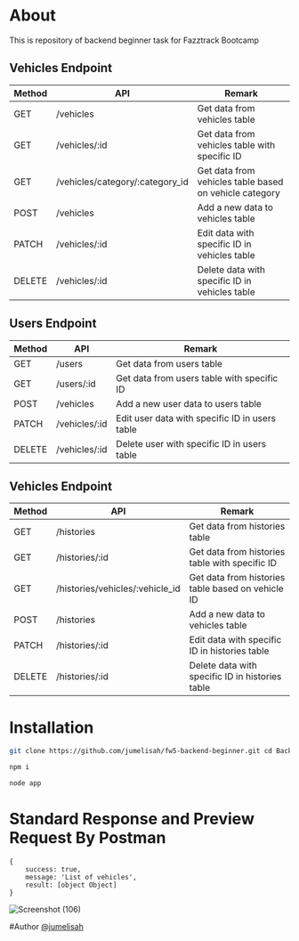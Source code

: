 # About
This is repository of backend beginner task for Fazztrack Bootcamp

## Vehicles Endpoint
| Method | API | Remark |
| ------ | ------ | ------ |
| GET | /vehicles | Get data from vehicles table  |
| GET | /vehicles/:id | Get data from vehicles table with specific ID |
| GET | /vehicles/category/:category_id | Get data from vehicles table based on vehicle category |
| POST | /vehicles | Add a new data to vehicles table |
| PATCH | /vehicles/:id | Edit data with specific ID in vehicles table |
| DELETE | /vehicles/:id | Delete data with specific ID in vehicles table |

## Users Endpoint
| Method | API | Remark |
| ------ | ------ | ------ |
| GET | /users | Get data from users table  |
| GET | /users/:id | Get data from users table with specific ID |
| POST | /vehicles | Add a new user data to users table |
| PATCH | /vehicles/:id | Edit user data with specific ID in users table |
| DELETE | /vehicles/:id | Delete user with specific ID in users table |

## Vehicles Endpoint
| Method | API | Remark |
| ------ | ------ | ------ |
| GET | /histories | Get data from histories table  |
| GET | /histories/:id | Get data from histories table with specific ID |
| GET | /histories/vehicles/:vehicle_id | Get data from histories table based on vehicle ID |
| POST | /histories | Add a new data to vehicles table |
| PATCH | /histories/:id | Edit data with specific ID in histories table |
| DELETE | /histories/:id | Delete data with specific ID in histories table |

# Installation

```sh
git clone https://github.com/jumelisah/fw5-backend-beginner.git cd Backend-Beginner
```
```sh
npm i
```
```sh
node app
```

# Standard Response and Preview Request By Postman

```
{
    success: true,
    message: 'List of vehicles',
    result: [object Object]
}
```
![Screenshot (106)](https://user-images.githubusercontent.com/90091968/152905337-f9592b3e-3538-4512-9d16-e314ff6409e5.png)


#Author
[@jumelisah](https://github.com/jumelisah)

